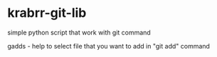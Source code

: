 # krabrr-git-lib
simple python script that work with git command

gadds - help to select file that you want to add in "git add" command

